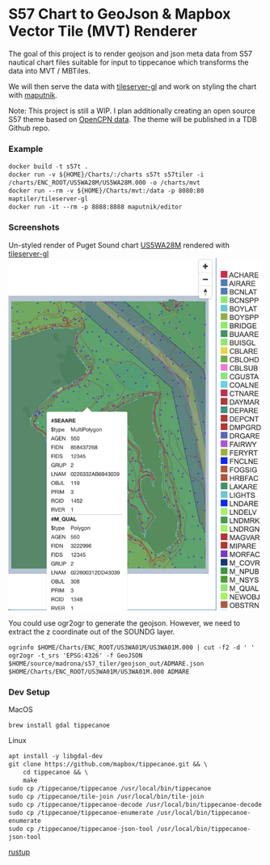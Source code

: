 # S57 Chart to GeoJson & Mapbox Vector Tile (MVT) Renderer

The goal of this project is to render geojson and json meta data from S57 nautical chart files suitable for input to 
tippecanoe which transforms the data into MVT / MBTiles.

We will then serve the data with [tileserver-gl](https://github.com/maptiler/tileserver-gl) and work on styling the chart
with [maputnik](https://github.com/maputnik/editor/wiki).

Note: This project is still a WIP. I plan additionally creating an open source S57 theme based on 
[OpenCPN data](https://raw.githubusercontent.com/OpenCPN/OpenCPN/master/data/s57data/chartsymbols.xml). The theme will
be published in a TDB Github repo.

### Example

```shell script
docker build -t s57t .
docker run -v ${HOME}/Charts/:/charts s57t s57tiler -i /charts/ENC_ROOT/US5WA28M/US5WA28M.000 -o /charts/mvt
docker run --rm -v ${HOME}/Charts/mvt:/data -p 8080:80 maptiler/tileserver-gl
docker run -it --rm -p 8888:8888 maputnik/editor
```

### Screenshots

Un-styled render of Puget Sound chart [US5WA28M](https://charts.noaa.gov/ENCs/ENCsIndv.shtml) rendered with [tileserver-gl](https://github.com/maptiler/tileserver-gl)
![Screenshot](./screenshots/US5WA28M.png)

You could use ogr2ogr to generate the geojson. However, we need to extract the z coordinate out of the SOUNDG layer.
```shell script
ogrinfo $HOME/Charts/ENC_ROOT/US3WA01M/US3WA01M.000 | cut -f2 -d ' '
ogr2ogr -t_srs 'EPSG:4326' -f GeoJSON $HOME/source/madrona/s57_tiler/geojson_out/ADMARE.json $HOME/Charts/ENC_ROOT/US3WA01M/US3WA01M.000 ADMARE
```

###  Dev Setup

MacOS
```shell script
brew install gdal tippecanoe
```

Linux
```shell script
apt install -y libgdal-dev
git clone https://github.com/mapbox/tippecanoe.git && \
    cd tippecanoe && \
    make
sudo cp /tippecanoe/tippecanoe /usr/local/bin/tippecanoe
sudo cp /tippecanoe/tile-join /usr/local/bin/tile-join
sudo cp /tippecanoe/tippecanoe-decode /usr/local/bin/tippecanoe-decode
sudo cp /tippecanoe/tippecanoe-enumerate /usr/local/bin/tippecanoe-enumerate
sudo cp /tippecanoe/tippecanoe-json-tool /usr/local/bin/tippecanoe-json-tool
```

[rustup](https://rustup.rs/)

